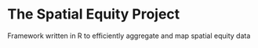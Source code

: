 # The Spatial Equity Project
Framework written in R to efficiently aggregate and map spatial equity data
